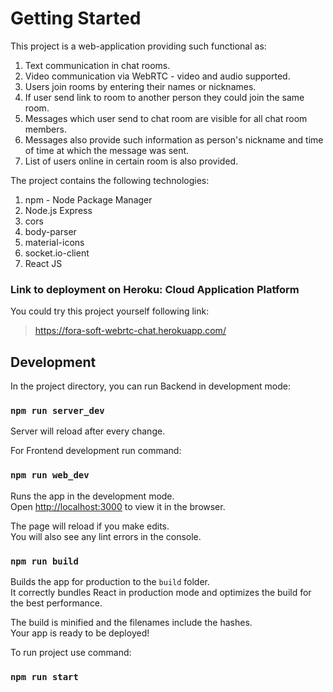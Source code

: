 # Getting Started

This project is a web-application providing such functional as:
1. Text communication in chat rooms.
2. Video communication via WebRTC - video and audio supported.
3. Users join rooms by entering their names or nicknames.
4. If user send link to room to another person they could join the same room.
5. Messages which user send to chat room are visible for all chat room members.
6. Messages also provide such information as person's nickname and time of time at which the message was sent.
7. List of users online in certain room is also provided.

The project contains the following technologies:
1. npm - Node Package Manager
2. Node.js Express
3. cors
4. body-parser
5. material-icons
6. socket.io-client
7. React JS

### Link to deployment on Heroku: Cloud Application Platform
You could try this project yourself following link:
> https://fora-soft-webrtc-chat.herokuapp.com/

## Development

In the project directory, you can run Backend in development mode:

### `npm run server_dev`

Server will reload after every change.

For Frontend development run command:

### `npm run web_dev`

Runs the app in the development mode.\
Open [http://localhost:3000](http://localhost:3000) to view it in the browser.

The page will reload if you make edits.\
You will also see any lint errors in the console.

### `npm run build`

Builds the app for production to the `build` folder.\
It correctly bundles React in production mode and optimizes the build for the best performance.

The build is minified and the filenames include the hashes.\
Your app is ready to be deployed!

To run project use command:

### `npm run start`
